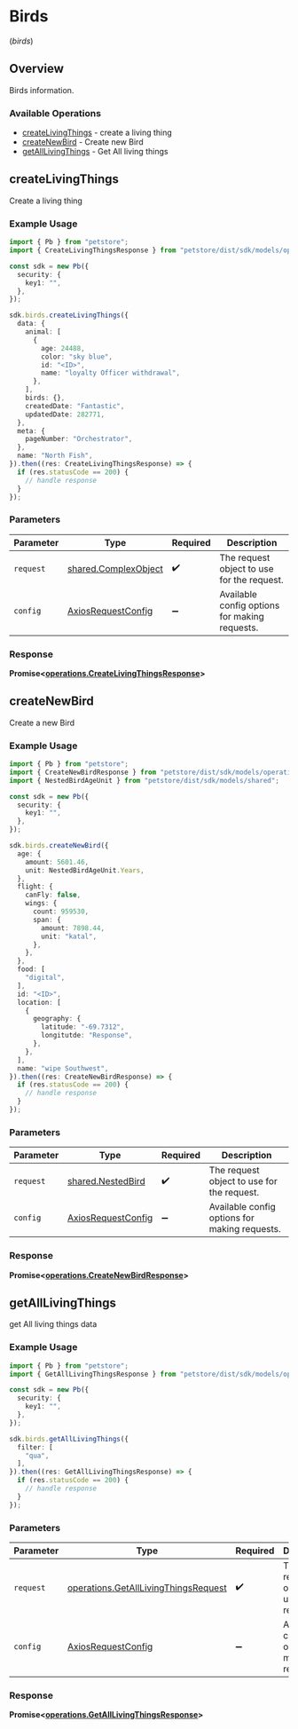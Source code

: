 # Birds
(*birds*)

## Overview

Birds information.

### Available Operations

* [createLivingThings](#createlivingthings) - create a living thing
* [createNewBird](#createnewbird) - Create new Bird
* [getAllLivingThings](#getalllivingthings) - Get All living things

## createLivingThings

Create a living thing

### Example Usage

```typescript
import { Pb } from "petstore";
import { CreateLivingThingsResponse } from "petstore/dist/sdk/models/operations";

const sdk = new Pb({
  security: {
    key1: "",
  },
});

sdk.birds.createLivingThings({
  data: {
    animal: [
      {
        age: 24488,
        color: "sky blue",
        id: "<ID>",
        name: "loyalty Officer withdrawal",
      },
    ],
    birds: {},
    createdDate: "Fantastic",
    updatedDate: 282771,
  },
  meta: {
    pageNumber: "Orchestrator",
  },
  name: "North Fish",
}).then((res: CreateLivingThingsResponse) => {
  if (res.statusCode == 200) {
    // handle response
  }
});
```

### Parameters

| Parameter                                                    | Type                                                         | Required                                                     | Description                                                  |
| ------------------------------------------------------------ | ------------------------------------------------------------ | ------------------------------------------------------------ | ------------------------------------------------------------ |
| `request`                                                    | [shared.ComplexObject](../../models/shared/complexobject.md) | :heavy_check_mark:                                           | The request object to use for the request.                   |
| `config`                                                     | [AxiosRequestConfig](https://axios-http.com/docs/req_config) | :heavy_minus_sign:                                           | Available config options for making requests.                |


### Response

**Promise<[operations.CreateLivingThingsResponse](../../models/operations/createlivingthingsresponse.md)>**


## createNewBird

Create a new Bird

### Example Usage

```typescript
import { Pb } from "petstore";
import { CreateNewBirdResponse } from "petstore/dist/sdk/models/operations";
import { NestedBirdAgeUnit } from "petstore/dist/sdk/models/shared";

const sdk = new Pb({
  security: {
    key1: "",
  },
});

sdk.birds.createNewBird({
  age: {
    amount: 5601.46,
    unit: NestedBirdAgeUnit.Years,
  },
  flight: {
    canFly: false,
    wings: {
      count: 959530,
      span: {
        amount: 7898.44,
        unit: "katal",
      },
    },
  },
  food: [
    "digital",
  ],
  id: "<ID>",
  location: [
    {
      geography: {
        latitude: "-69.7312",
        longitutde: "Response",
      },
    },
  ],
  name: "wipe Southwest",
}).then((res: CreateNewBirdResponse) => {
  if (res.statusCode == 200) {
    // handle response
  }
});
```

### Parameters

| Parameter                                                    | Type                                                         | Required                                                     | Description                                                  |
| ------------------------------------------------------------ | ------------------------------------------------------------ | ------------------------------------------------------------ | ------------------------------------------------------------ |
| `request`                                                    | [shared.NestedBird](../../models/shared/nestedbird.md)       | :heavy_check_mark:                                           | The request object to use for the request.                   |
| `config`                                                     | [AxiosRequestConfig](https://axios-http.com/docs/req_config) | :heavy_minus_sign:                                           | Available config options for making requests.                |


### Response

**Promise<[operations.CreateNewBirdResponse](../../models/operations/createnewbirdresponse.md)>**


## getAllLivingThings

get All living things data

### Example Usage

```typescript
import { Pb } from "petstore";
import { GetAllLivingThingsResponse } from "petstore/dist/sdk/models/operations";

const sdk = new Pb({
  security: {
    key1: "",
  },
});

sdk.birds.getAllLivingThings({
  filter: [
    "qua",
  ],
}).then((res: GetAllLivingThingsResponse) => {
  if (res.statusCode == 200) {
    // handle response
  }
});
```

### Parameters

| Parameter                                                                                    | Type                                                                                         | Required                                                                                     | Description                                                                                  |
| -------------------------------------------------------------------------------------------- | -------------------------------------------------------------------------------------------- | -------------------------------------------------------------------------------------------- | -------------------------------------------------------------------------------------------- |
| `request`                                                                                    | [operations.GetAllLivingThingsRequest](../../models/operations/getalllivingthingsrequest.md) | :heavy_check_mark:                                                                           | The request object to use for the request.                                                   |
| `config`                                                                                     | [AxiosRequestConfig](https://axios-http.com/docs/req_config)                                 | :heavy_minus_sign:                                                                           | Available config options for making requests.                                                |


### Response

**Promise<[operations.GetAllLivingThingsResponse](../../models/operations/getalllivingthingsresponse.md)>**

